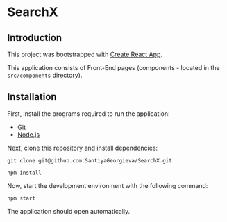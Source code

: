 # SearchX

## Introduction
This project was bootstrapped with [Create React App](https://github.com/facebook/create-react-app).

 This application consists of Front-End pages (components - located in the `src/components` directory).

## Installation
First, install the programs required to run the application:

- [Git](https://git-scm.com/book/en/v2/Getting-Started-Installing-Git)
- [Node.js](https://nodejs.org/en/download/)

Next, clone this repository and install dependencies:

```
git clone git@github.com:SantiyaGeorgieva/SearchX.git
```

```
npm install
```
Now, start the development environment with the following command:

```
npm start
```

The application should open automatically.
